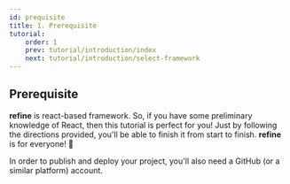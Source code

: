 ```yaml
---
id: prequisite
title: 1. Prerequisite
tutorial:
    order: 1
    prev: tutorial/introduction/index
    next: tutorial/introduction/select-framework
---
```


## Prerequisite

**refine** is react-based framework. So, if you have some preliminary knowledge of React, then this tutorial is perfect for you! Just by following the directions provided, you'll be able to finish it from start to finish. **refine** is for everyone! 🎉

In order to publish and deploy your project, you'll also need a GitHub (or a similar platform) account.

<!-- - Gerekli env ortamı, bilinmesi gereken techler react, ts vs…
- Section sonlarındaki mini quizler hakkında bilgi verilebilir…
- Daha fazla örnekler için Examples sayfalarımıza linkler verilebilir.
- How do I use the checklists at the bottom of each page?
   section altlarında, checklistlere basılarak oluşturacağımız progress tracker da kendi ilerlemelerini görebileceklerini anlatabiliriz(astro nun yaptığı gibi)
- Where can I leave feedback about this tutorial?
  Discord kanalımız, intercom…
- What if I need help, or want to learn more about Astro?
  Discord channel, doc içi linkler… -->
